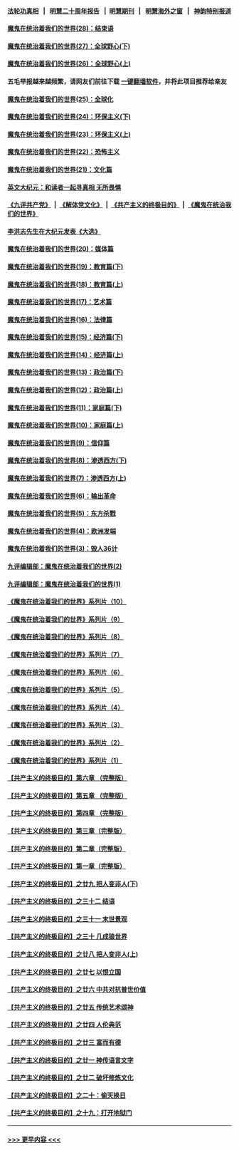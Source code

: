 #### [法轮功真相](https://github.com/gfw-breaker/truth/blob/master/README.md?t=0) &nbsp;&nbsp;|&nbsp;&nbsp; [明慧二十周年报告](https://github.com/gfw-breaker/mh-reports/blob/master/README.md?t=0) &nbsp;&nbsp;|&nbsp;&nbsp;[明慧期刊](https://github.com/gfw-breaker/mh-qikan) &nbsp;&nbsp;|&nbsp;&nbsp; [明慧海外之窗](https://github.com/gfw-breaker/mh-news/blob/master/README.md?t=0) &nbsp;&nbsp;|&nbsp;&nbsp; [神韵特别报道](https://github.com/gfw-breaker/mh-news/blob/master/shenyun.md?t=0)
#### [魔鬼在统治着我们的世界(28)：结束语](../pages/nsc422/n10936246.md?t=07042302) 
#### [魔鬼在统治着我们的世界(27)：全球野心(下)](../pages/nsc422/n10928319.md?t=07042302) 
#### [魔鬼在统治着我们的世界(26)：全球野心(上)](../pages/nsc422/n10900318.md?t=07042302) 
#### 五毛举报越来越频繁，请网友们前往下载 [一键翻墙软件](https://github.com/gfw-breaker/ssr-accounts)，并将此项目推荐给亲友
#### [魔鬼在统治着我们的世界(25)：全球化](../pages/nsc422/n10788205.md?t=07042302) 
#### [魔鬼在统治着我们的世界(24)：环保主义(下)](../pages/nsc422/n10695307.md?t=07042302) 
#### [魔鬼在统治着我们的世界(23)：环保主义(上)](../pages/nsc422/n10688613.md?t=07042302) 
#### [魔鬼在统治着我们的世界(22)：恐怖主义](../pages/nsc422/n10614727.md?t=07042302) 
#### [魔鬼在统治着我们的世界(21)：文化篇](../pages/nsc422/n10597706.md?t=07042302) 
#### [英文大纪元：和读者一起寻真相 无所畏惧](../pages/nsc422/n12542027.md?t=07042302) 
#### [《九评共产党》](https://github.com/begood0513/9ping.md/blob/master/README.md) &nbsp;|&nbsp; [《解体党文化》](../../../../jtdwh.md/blob/master/README.md)  &nbsp;|&nbsp; [《共产主义的终极目的》](../../../../gczydzjmd.md/blob/master/README.md) &nbsp;|&nbsp; [《魔鬼在统治我们的世界》](../../../../mgztzwmdsj.md/blob/master/README.md) 
#### [李洪志先生在大纪元发表《大选》](../pages/nsc422/n12534746.md?t=07042302) 
#### [魔鬼在统治着我们的世界(20)：媒体篇](../pages/nsc422/n10586579.md?t=07042302) 
#### [魔鬼在统治着我们的世界(19)：教育篇(下)](../pages/nsc422/n10564808.md?t=07042302) 
#### [魔鬼在统治着我们的世界(18)：教育篇(上)](../pages/nsc422/n10526970.md?t=07042302) 
#### [魔鬼在统治着我们的世界(17)：艺术篇](../pages/nsc422/n10499093.md?t=07042302) 
#### [魔鬼在统治着我们的世界(16)：法律篇](../pages/nsc422/n10485969.md?t=07042302) 
#### [魔鬼在统治着我们的世界(15)：经济篇(下)](../pages/nsc422/n10469975.md?t=07042302) 
#### [魔鬼在统治着我们的世界(14)：经济篇(上)](../pages/nsc422/n10457370.md?t=07042302) 
#### [魔鬼在统治着我们的世界(13)：政治篇(下)](../pages/nsc422/n10448270.md?t=07042302) 
#### [魔鬼在统治着我们的世界(12)：政治篇(上)](../pages/nsc422/n10444576.md?t=07042302) 
#### [魔鬼在统治着我们的世界(11)：家庭篇(下)](../pages/nsc422/n10440961.md?t=07042302) 
#### [魔鬼在统治着我们的世界(10)：家庭篇(上)](../pages/nsc422/n10435448.md?t=07042302) 
#### [魔鬼在统治着我们的世界(9)：信仰篇](../pages/nsc422/n10432159.md?t=07042302) 
#### [魔鬼在统治着我们的世界(8)：渗透西方(下)](../pages/nsc422/n10429603.md?t=07042302) 
#### [魔鬼在统治着我们的世界(7)：渗透西方(上)](../pages/nsc422/n10426013.md?t=07042302) 
#### [魔鬼在统治着我们的世界(6)：输出革命](../pages/nsc422/n10421536.md?t=07042302) 
#### [魔鬼在统治着我们的世界(5)：东方杀戮](../pages/nsc422/n10417707.md?t=07042302) 
#### [魔鬼在统治着我们的世界(4)：欧洲发端](../pages/nsc422/n10414890.md?t=07042302) 
#### [魔鬼在统治着我们的世界(3)：毁人36计](../pages/nsc422/n10411583.md?t=07042302) 
#### [九评编辑部：魔鬼在统治着我们的世界(2)](../pages/nsc422/n10410036.md?t=07042302) 
#### [九评编辑部：魔鬼在统治着我们的世界(1)](../pages/nsc422/n10406825.md?t=07042302) 
#### [《魔鬼在统治着我们的世界》系列片（10）](../pages/nsc422/n12292670.md?t=07042302) 
#### [《魔鬼在统治着我们的世界》系列片（9）](../pages/nsc422/n12290859.md?t=07042302) 
#### [《魔鬼在统治着我们的世界》系列片（8）](../pages/nsc422/n12287445.md?t=07042302) 
#### [《魔鬼在统治着我们的世界》系列片（7）](../pages/nsc422/n12283425.md?t=07042302) 
#### [《魔鬼在统治着我们的世界》系列片（6）](../pages/nsc422/n12282314.md?t=07042302) 
#### [《魔鬼在统治着我们的世界》系列片（5）](../pages/nsc422/n12281419.md?t=07042302) 
#### [《魔鬼在统治着我们的世界》系列片（4）](../pages/nsc422/n12274024.md?t=07042302) 
#### [《魔鬼在统治着我们的世界》系列片（3）](../pages/nsc422/n12271322.md?t=07042302) 
#### [《魔鬼在统治着我们的世界》系列片（2）](../pages/nsc422/n12269049.md?t=07042302) 
#### [《魔鬼在统治着我们的世界》系列片（1）](../pages/nsc422/n12267575.md?t=07042302) 
#### [【共产主义的终极目的】第六章 （完整版）](../pages/nsc422/n11428913.md?t=07042302) 
#### [【共产主义的终极目的】第五章 （完整版）](../pages/nsc422/n11428912.md?t=07042302) 
#### [【共产主义的终极目的】第四章 （完整版）](../pages/nsc422/n11428907.md?t=07042302) 
#### [【共产主义的终极目的】第三章（完整版）](../pages/nsc422/n11428848.md?t=07042302) 
#### [【共产主义的终极目的】第二章（完整版）](../pages/nsc422/n11428831.md?t=07042302) 
#### [【共产主义的终极目的】第一章（完整版）](../pages/nsc422/n11417651.md?t=07042302) 
#### [【共产主义的终极目的】之廿九 把人变非人(下)](../pages/nsc422/n11344140.md?t=07042302) 
#### [【共产主义的终极目的】之三十二 结语](../pages/nsc422/n11360535.md?t=07042302) 
#### [【共产主义的终极目的】之三十一 末世景观](../pages/nsc422/n11351129.md?t=07042302) 
#### [【共产主义的终极目的】之三十 几成狼世界](../pages/nsc422/n11348280.md?t=07042302) 
#### [【共产主义的终极目的】之廿八 把人变非人(上)](../pages/nsc422/n11340492.md?t=07042302) 
#### [【共产主义的终极目的】之廿七 以恨立国](../pages/nsc422/n11336944.md?t=07042302) 
#### [【共产主义的终极目的】之廿六 中共对抗普世价值](../pages/nsc422/n11324785.md?t=07042302) 
#### [【共产主义的终极目的】之廿五 传统艺术颂神](../pages/nsc422/n11296396.md?t=07042302) 
#### [【共产主义的终极目的】之廿四 人伦典范](../pages/nsc422/n11296397.md?t=07042302) 
#### [【共产主义的终极目的】之廿三 富而有德](../pages/nsc422/n11283598.md?t=07042302) 
#### [【共产主义的终极目的】之廿一 神传语言文字](../pages/nsc422/n11263265.md?t=07042302) 
#### [【共产主义的终极目的】之廿二 破坏修炼文化](../pages/nsc422/n11245728.md?t=07042302) 
#### [【共产主义的终极目的】之二十：偷天换日](../pages/nsc422/n11238846.md?t=07042302) 
#### [【共产主义的终极目的】之十九：打开地狱门](../pages/nsc422/n11206376.md?t=07042302) 

----
#### [ >>> 更早内容 <<< ](../indexes/nsc422-earlier.md)
